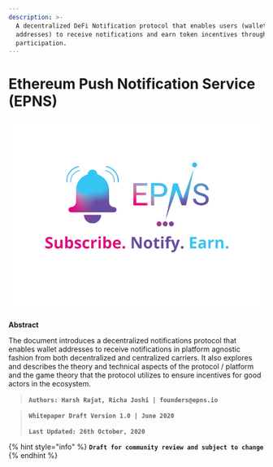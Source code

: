 ```yaml
---
description: >-
  A decentralized DeFi Notification protocol that enables users (wallet
  addresses) to receive notifications and earn token incentives through active
  participation.
---
```


# Ethereum Push Notification Service \(EPNS\)

![](.gitbook/assets/logofulltaglinesquarsmall.jpg)

**Abstract**

The document introduces a decentralized notifications protocol that enables wallet addresses to receive notifications in platform agnostic fashion from both decentralized and centralized carriers. It also explores and describes the theory and technical aspects of the protocol / platform and the game theory that the protocol utilizes to ensure incentives for good actors in the ecosystem.

> **`Authors: Harsh Rajat, Richa Joshi | founders@epns.io`**

> **`Whitepaper Draft Version 1.0 | June 2020`**
>
> **`Last Updated: 26th October, 2020`**

{% hint style="info" %}
**`Draft for community review and subject to change`**
{% endhint %}

